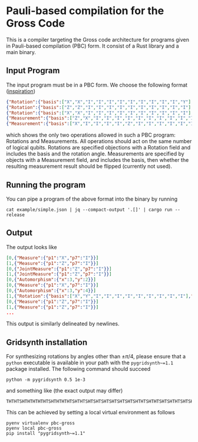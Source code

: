 # Pauli-based compilation for the Gross Code

This is a compiler targeting the Gross code architecture
for programs given in Pauli-based compilation (PBC) form.
It consist of a Rust library and a main binary.

## Input Program
The input program must be in a PBC form.
We choose the following format ([inspiration](https://doi.org/10.5281/zenodo.11391890))
```json
{"Rotation":{"basis":["X","X","I","I","I","I","I","I","I","I","I","Y"],"angle":0.125}}
{"Rotation":{"basis":["Z","Z","I","I","I","I","I","I","I","I","I","I"],"angle":0.5}}
{"Rotation":{"basis":["X","X","I","I","I","I","I","I","I","I","I","I"],"angle":-0.125}}
{"Measurement":{"basis":["Z","X","I","I","I","I","I","I","I","I","I","I"],"flip_result":true}}
{"Measurement":{"basis":["X","I","I","I","I","Z","I","I","I","I","I","I"],"flip_result":false}}

```
which shows the only two operations allowed in such a PBC program: Rotations and Measurements.
All operations should act on the same number of logical qubits.
Rotations are specified objections with a Rotation field and includes the basis and the rotation angle.
Measurements are specified by objects with a Measurement field, and includes the basis, then whether the resulting measurement result should be flipped (currently not used).

## Running the program
You can pipe a program of the above format into the binary by running

```
cat example/simple.json | jq --compact-output '.[]' | cargo run --release
```

## Output

The output looks like
```json
[0,{"Measure":{"p1":"X","p7":"I"}}]
[1,{"Measure":{"p1":"Z","p7":"I"}}]
[0,{"JointMeasure":{"p1":"Z","p7":"I"}}]
[1,{"JointMeasure":{"p1":"Z","p7":"I"}}]
[0,{"Automorphism":{"x":3,"y":2}}]
[0,{"Measure":{"p1":"X","p7":"I"}}]
[0,{"Automorphism":{"x":3,"y":4}}]
[1,{"Rotation":{"basis":["X","Y","I","I","I","I","I","I","I","I","I"],"angle":0.125}}]
[0,{"Measure":{"p1":"Z","p7":"I"}}]
[1,{"Measure":{"p1":"Z","p7":"I"}}]
...
```
This output is similarly delineated by newlines.

## Gridsynth installation
For synthesizing rotations by angles other than $\pm\pi/4$,
please ensure that a `python` executable is available in your path with the `pygridsynth~=1.1` package installed.
The following command should succeed
```
python -m pygridsynth 0.5 1e-3
```
and something like (the exact output may differ)
```
THTHTSHTHTHTHTHTSHTHTHTHTSHTHTSHTSHTSHTSHTSHTSHTSHTHTSHTHTSHTSHTHTSHTSHTHTSHSSWWWWWWW
```

This can be achieved by setting a local virtual environment as follows
```
pyenv virtualenv pbc-gross
pyenv local pbc-gross
pip install "pygridsynth~=1.1"
```